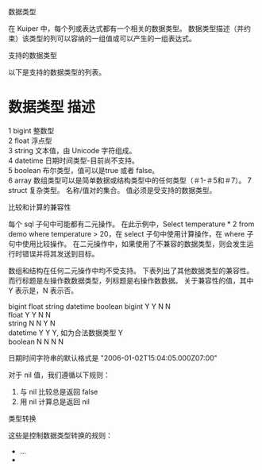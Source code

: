 数据类型

在 Kuiper 中，每个列或表达式都有一个相关的数据类型。 数据类型描述（并约束）该类型的列可以容纳的一组值或可以产生的一组表达式。



支持的数据类型

以下是支持的数据类型的列表。

  #   	数据类型    	描述                               
  1   	bigint  	整数型                              
  2   	float   	浮点型                              
  3   	string  	文本值，由 Unicode 字符组成。              
  4   	datetime	日期时间类型-目前尚不支持。                   
  5   	boolean 	布尔类型，值可以是true 或者 false。          
  6   	array   	数组类型可以是简单数据或结构类型中的任何类型（＃1-＃5和＃7）。
  7   	struct  	复杂类型。 名称/值对的集合。 值必须是受支持的数据类型。    

比较和计算的兼容性

每个 sql 子句中可能都有二元操作。 在此示例中，Select temperature * 2 from demo where temperature > 20，在 select 子句中使用计算操作，在 where 子句中使用比较操作。 在二元操作中，如果使用了不兼容的数据类型，则会发生运行时错误并将其发送到目标。

数组和结构在任何二元操作中均不受支持。 下表列出了其他数据类型的兼容性。 而行标题是左操作数数据类型，列标题是右操作数数据。 关于兼容性的值，其中 Y 表示是，N 表示否。

  bigint  	float	string	datetime   	boolean
  bigint  	Y    	Y     	N          	N      
  float   	Y    	Y     	N          	N      
  string  	N    	N     	Y          	N      
  datetime	Y    	Y     	Y, 如为合法数据类型	Y      
  boolean 	N    	N     	N          	N      

日期时间字符串的默认格式是 "2006-01-02T15:04:05.000Z07:00"

对于 nil 值，我们遵循以下规则：

1. 与 nil 比较总是返回 false
2. 用 nil 计算总是返回 nil

类型转换

这些是控制数据类型转换的规则：

- ...
- 
